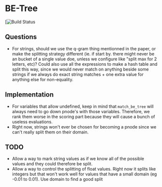 # BE-Tree

[![Build Status]( https://travis-ci.org/FrankBro/be-tree.svg?branch=master "Build Status")

## Questions
* For strings, should we use the q-gram thing mentionned in the paper, or make the splitting strategy different (ie. if start by. there might never be an bucket of a single value doe, unless we configure like "split max for 2 letters, etc)? Could also use all the expressions to make a hash table and split this way, since we would never match on anything beside some strings if we always do exact string matches + one extra value for anything else for non-equality.

## Implementation
* For variables that allow undefined, keep in mind that `match_be_tree` will always need to go down pnode's with those variables. Therefore, we rank them worse in the scoring part because they will cause a bunch of useless evaluations.
* Right now, strings won't ever be chosen for becoming a pnode since we can't really split them on their domain.

## TODO
* Allow a way to mark string values as if we know all of the possible values and they could therefore be split.
* Allow a way to control the splitting of float values. Right now it splits like integers but that won't work well for values that have a small domain (eg -0.01 to 0.01). Use domain to find a good split
